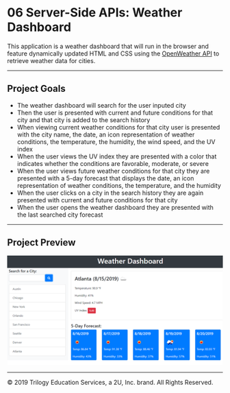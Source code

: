 # 06 Server-Side APIs: Weather Dashboard

This application is a weather dashboard that will run in the browser and feature dynamically updated HTML and CSS using the [OpenWeather API](https://openweathermap.org/api) to retrieve weather data for cities. 

--- 

## Project Goals

- The weather dashboard will search for the user inputed city
- Then the user is presented with current and future conditions for that city and that city is added to the search history
- When viewing current weather conditions for that city user is presented with the city name, the date, an icon representation of weather conditions, the temperature, the humidity, the wind speed, and the UV index
- When the user views the UV index they are presented with a color that indicates whether the conditions are favorable, moderate, or severe
- When the user views future weather conditions for that city they are presented with a 5-day forecast that displays the date, an icon representation of weather conditions, the temperature, and the humidity
- When the user clicks on a city in the search history they are again presented with current and future conditions for that city
- When the user opens the weather dashboard they are presented with the last searched city forecast

--- 

## Project Preview

![weather dashboard demo](./Assets/06-server-side-apis-homework-demo.png)


- - -
© 2019 Trilogy Education Services, a 2U, Inc. brand. All Rights Reserved.

